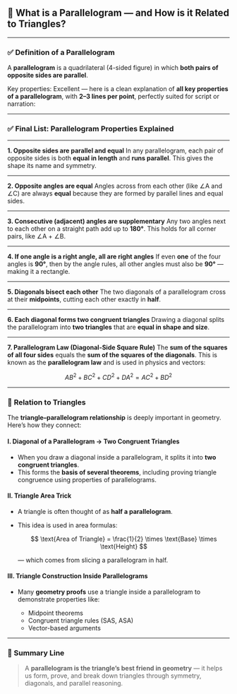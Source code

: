 

## 🧠 What is a Parallelogram — and How is it Related to Triangles?

---

### ✅ **Definition of a Parallelogram**

A **parallelogram** is a quadrilateral (4-sided figure) in which **both pairs of opposite sides are parallel**.

Key properties:
Excellent — here is a clean explanation of **all key properties of a parallelogram**, with **2–3 lines per point**, perfectly suited for script or narration:

---

### ✅ Final List: Parallelogram Properties Explained

---

**1. Opposite sides are parallel and equal**
In any parallelogram, each pair of opposite sides is both **equal in length** and **runs parallel**. This gives the shape its name and symmetry.

---

**2. Opposite angles are equal**
Angles across from each other (like ∠A and ∠C) are always **equal** because they are formed by parallel lines and equal sides.

---

**3. Consecutive (adjacent) angles are supplementary**
Any two angles next to each other on a straight path add up to **180°**. This holds for all corner pairs, like ∠A + ∠B.

---

**4. If one angle is a right angle, all are right angles**
If even **one** of the four angles is **90°**, then by the angle rules, all other angles must also be **90°** — making it a rectangle.

---

**5. Diagonals bisect each other**
The two diagonals of a parallelogram cross at their **midpoints**, cutting each other exactly in **half**.

---

**6. Each diagonal forms two congruent triangles**
Drawing a diagonal splits the parallelogram into **two triangles** that are **equal in shape and size**.

---

**7. Parallelogram Law (Diagonal-Side Square Rule)**
The **sum of the squares of all four sides** equals the **sum of the squares of the diagonals**. This is known as the **parallelogram law** and is used in physics and vectors:

$$
AB^2 + BC^2 + CD^2 + DA^2 = AC^2 + BD^2
$$


---

### 🧠 **Relation to Triangles**

The **triangle–parallelogram relationship** is deeply important in geometry. Here’s how they connect:

#### I. Diagonal of a Parallelogram → Two Congruent Triangles

* When you draw a diagonal inside a parallelogram, it splits it into **two congruent triangles**.
* This forms the **basis of several theorems**, including proving triangle congruence using properties of parallelograms.

#### II. Triangle Area Trick

* A triangle is often thought of as **half a parallelogram**.
* This idea is used in area formulas:

  $$
  \text{Area of Triangle} = \frac{1}{2} \times \text{Base} \times \text{Height}
  $$

  — which comes from slicing a parallelogram in half.

#### III. Triangle Construction Inside Parallelograms

* Many **geometry proofs** use a triangle inside a parallelogram to demonstrate properties like:

  * Midpoint theorems
  * Congruent triangle rules (SAS, ASA)
  * Vector-based arguments

---

### 🔗 Summary Line

> A **parallelogram is the triangle’s best friend in geometry** — it helps us form, prove, and break down triangles through symmetry, diagonals, and parallel reasoning.

